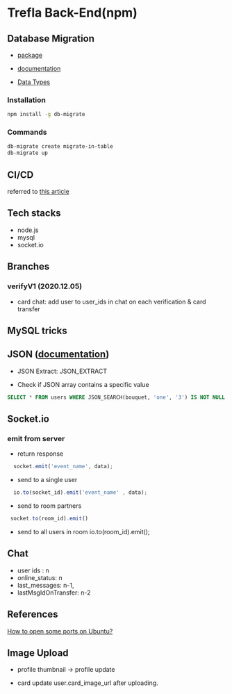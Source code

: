 # Trefla Back-End(npm)


## Database Migration

- [package](https://www.npmjs.com/package/db-migrate)
- [documentation](https://db-migrate.readthedocs.io/en/latest/)

- [Data Types](https://github.com/db-migrate/shared/blob/master/data_type.js)

### Installation
```bash
npm install -g db-migrate

```

### Commands
```bash
db-migrate create migrate-in-table
db-migrate up
```

## CI/CD
referred to [this article](https://ironeko.com/posts/how-to-set-up-a-ci-cd-pipeline-to-an-ubuntu-server-with-github)

## Tech stacks

- node.js
- mysql
- socket.io


## Branches

### verifyV1 (2020.12.05)

- card chat: add user to user_ids in chat on each verification & card transfer




## MySQL tricks

## JSON ([documentation](https://dev.mysql.com/doc/refman/8.0/en/json-search-functions.html))
- JSON Extract: JSON_EXTRACT

- Check if JSON array contains a specific value

```sql
SELECT * FROM users WHERE JSON_SEARCH(bouquet, 'one', '3') IS NOT NULL
```

## Socket.io

### emit from server

- return response

```js
  socket.emit('event_name', data);
```

- send to a single user
```js
  io.to(socket_id).emit('event_name' , data);
```

- send to room partners

```js
 socket.to(room_id).emit()
```

- send to all users in room
  io.to(room_id).emit();

## Chat

- user ids : n
- online_status: n
- last_messages: n-1,
- lastMsgIdOnTransfer: n-2

## References

[How to open some ports on Ubuntu?](https://stackoverflow.com/questions/30251889/how-to-open-some-ports-on-ubuntu)
## Image Upload
- profile
thumbnail ->
profile update

- card
update user.card_image_url after uploading.
